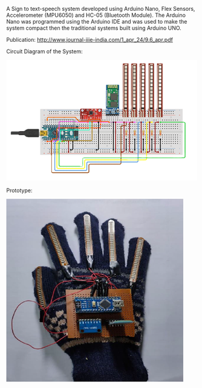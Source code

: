 A Sign to text-speech system developed using Arduino Nano, Flex Sensors, Accelerometer (MPU6050) and HC-05 (Bluetooth Module). 
The Arduino Nano was programmed using the Arduino IDE and was used to make the system compact then the traditional systems built using Arduino UNO.

Publication: http://www.journal-iiie-india.com/1_apr_24/9.6_apr.pdf

Circuit Diagram of the System:

![Circuit Diagram of the System](https://github.com/lokhandevishant/Gesture-Vocalizer/blob/main/Circuit%20Diagram.png)
   
   
Prototype:

![Smart Glove](Glove.png)

